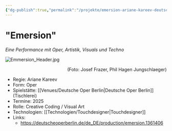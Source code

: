 ```yaml
---
{"dg-publish":true,"permalink":"/projekte/emersion-ariane-kareev-deutsche-oper-berlin/","created":"2025-05-25T12:48:37.241+02:00","updated":"2025-05-25T13:32:03.340+02:00"}
---
```


# "Emersion"

*Eine Performance mit Oper, Artistik, Visuals und Techno*

![Emmersion_Header.jpg](/img/user/Attachments/Emmersion_Header.jpg)
<div style="text-align: right;">(Foto:  Josef Frazer, Phil Hagen Jungschlaeger)</div>

- Regie: Ariane Kareev
- Form: Oper
- Spielstätte: [[Venues/Deutsche Oper Berlin\|Deutsche Oper Berlin]] (Tischlerei)
- Termine: 2025
- Rolle: Creative Coding / Visual Art
- Technologien: [[Technologien/Touchdesigner\|Touchdesigner]]
- Links: 
	- https://deutscheoperberlin.de/de_DE/production/emersion.1361406


